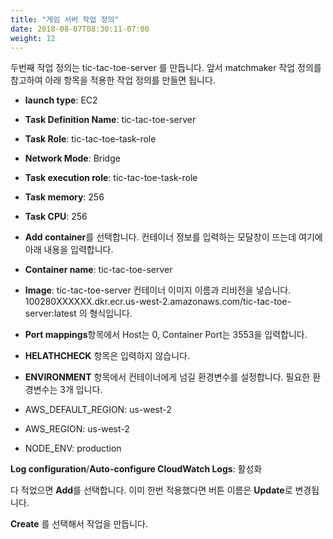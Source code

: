 ```yaml
---
title: "게임 서버 작업 정의"
date: 2018-08-07T08:30:11-07:00
weight: 12
---
```


두번째 작업 정의는 tic-tac-toe-server 를 만듭니다.
앞서 matchmaker 작업 정의를 참고하여 아래 항목을 적용한 작업 정의를 만들면 됩니다. 

* **launch type**: EC2

* **Task Definition Name**: tic-tac-toe-server

* **Task Role**: tic-tac-toe-task-role

* **Network Mode**: Bridge

* **Task execution role**: tic-tac-toe-task-role

* **Task memory**: 256

* **Task CPU**: 256


* **Add container**를 선택합니다. 컨테이너 정보를 입력하는 모달창이 뜨는데 여기에 아래 내용을 입력합니다.

* **Container name**: tic-tac-toe-server

* **Image**: tic-tac-toe-server 컨테이너 이미지 이름과 리비전을 넣습니다. 100280XXXXXX.dkr.ecr.us-west-2.amazonaws.com/tic-tac-toe-server:latest 의 형식입니다.

* **Port mappings**항목에서 Host는 0, Container Port는 3553을 입력합니다.

* **HELATHCHECK** 항목은 입력하지 않습니다.

* **ENVIRONMENT** 항목에서 컨테이너에게 넘길 환경변수를 설정합니다.
필요한 환경변수는 3개 입니다.

 * AWS_DEFAULT_REGION: us-west-2

 * AWS_REGION: us-west-2

 * NODE_ENV: production

**Log configuration**/**Auto-configure CloudWatch Logs**: 활성화 

다 적었으면 **Add**를 선택합니다. 이미 한번 적용했다면 버튼 이름은 **Update**로 변경됩니다.

**Create** 를 선택해서 작업을 만듭니다.


